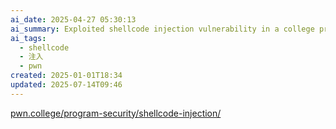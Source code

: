 ```yaml
---
ai_date: 2025-04-27 05:30:13
ai_summary: Exploited shellcode injection vulnerability in a college program to gain a shell
ai_tags:
  - shellcode
  - 注入
  - pwn
created: 2025-01-01T18:34
updated: 2025-07-14T09:46
---
```


[pwn.college/program-security/shellcode-injection/](https://pwn.college/program-security/shellcode-injection/)